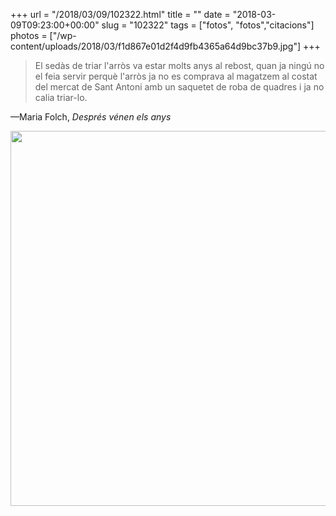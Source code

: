 +++
url = "/2018/03/09/102322.html"
title = ""
date = "2018-03-09T09:23:00+00:00"
slug = "102322"
tags = ["fotos", "fotos","citacions"]
photos = ["/wp-content/uploads/2018/03/f1d867e01d2f4d9fb4365a64d9bc37b9.jpg"]
+++

> El sedàs de triar l'arròs va estar molts anys al rebost, quan ja ningú no el feia servir perquè l'arròs ja no es comprava al magatzem al costat del mercat de Sant Antoni amb un saquetet de roba de quadres i ja no calia triar-lo.

—Maria Folch, *Després vénen els anys*

<img src="/wp-content/uploads/2018/03/f1d867e01d2f4d9fb4365a64d9bc37b9.jpg" width="600" height="600" />
